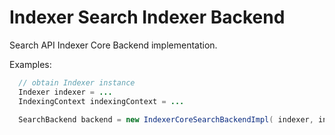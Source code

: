 Indexer Search Indexer Backend
==============================

Search API Indexer Core Backend implementation.

Examples:

```java
  // obtain Indexer instance
  Indexer indexer = ...
  IndexingContext indexingContext = ...

  SearchBackend backend = new IndexerCoreSearchBackendImpl( indexer, indexingContext );
```